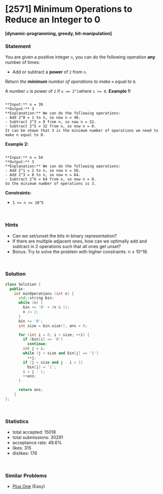 # [2571] Minimum Operations to Reduce an Integer to 0

**[dynamic-programming, greedy, bit-manipulation]**

### Statement

You are given a positive integer `n`, you can do the following operation **any** number of times:

* Add or subtract a **power** of `2` from `n`.



Return *the **minimum** number of operations to make* `n` *equal to* `0`.

A number `x` is power of `2` if `x == 2^i`where `i >= 0`*.*
**Example 1:**

```

**Input:** n = 39
**Output:** 3
**Explanation:** We can do the following operations:
- Add 2^0 = 1 to n, so now n = 40.
- Subtract 2^3 = 8 from n, so now n = 32.
- Subtract 2^5 = 32 from n, so now n = 0.
It can be shown that 3 is the minimum number of operations we need to make n equal to 0.

```

**Example 2:**

```

**Input:** n = 54
**Output:** 3
**Explanation:** We can do the following operations:
- Add 2^1 = 2 to n, so now n = 56.
- Add 2^3 = 8 to n, so now n = 64.
- Subtract 2^6 = 64 from n, so now n = 0.
So the minimum number of operations is 3.

```

**Constraints:**
* `1 <= n <= 10^5`


<br />

### Hints

- Can we set/unset the bits in binary representation?
- If there are multiple adjacent ones, how can we optimally add and subtract in 2 operations such that all ones get unset?
- Bonus: Try to solve the problem with higher constraints: n ≤ 10^18.

<br />

### Solution

```cpp
class Solution {
  public:
    int minOperations (int n) {
      std::string bin;
      while (n) {
        bin += '0' + (n & 1);
        n /= 2;
      }
      bin += '0';
      int size = bin.size(), ans = 0;

      for (int i = 0; i < size; ++i) {
        if (bin[i] == '0')
          continue;
        int j = i;
        while (j < size and bin[j] == '1')
          ++j;
        if (j < size and j - i > 1)
          bin[j] = '1';
        i = j - 1;
        ++ans;
      }

      return ans;
    }
};
```

<br />

### Statistics

- total accepted: 15018
- total submissions: 30291
- acceptance rate: 49.6%
- likes: 315
- dislikes: 176

<br />

### Similar Problems

- [Plus One](https://leetcode.com/problems/plus-one) (Easy)
